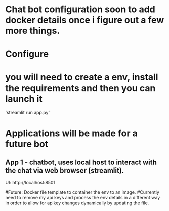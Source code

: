# Chat bot configuration soon to add docker details once i figure out a few more things.
# Configure
# you will need to create a env, install the requirements and then you can launch it 
'streamlit run app.py'

# Applications will be made for a future bot
## App 1 - chatbot, uses local host to interact with the chat via web browser (streamlit).

UI: http://localhost:8501

#Future: Docker file template to container the env to an image. 
#Currently need to remove my api keys and process the env details in a different way in order to allow for apikey changes dynamically by updating the file.

